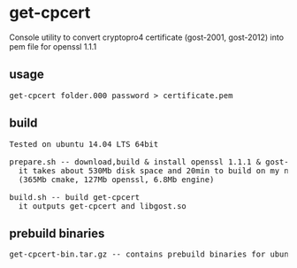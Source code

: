 # get-cpcert
Console utility to convert cryptopro4 certificate (gost-2001, gost-2012) into pem file for openssl 1.1.1

## usage
<pre>
get-cpcert folder.000 password > certificate.pem
</pre>
## build
<pre>
Tested on ubuntu 14.04 LTS 64bit

prepare.sh -- download,build & install openssl 1.1.1 & gost-engine + cmake
  it takes about 530Mb disk space and 20min to build on my notebook
  (365Mb cmake, 127Mb openssl, 6.8Mb engine)

build.sh -- build get-cpcert
  it outputs get-cpcert and libgost.so
</pre>

## prebuild binaries
<pre>
get-cpcert-bin.tar.gz -- contains prebuild binaries for ubuntu 14.04 64bit and 3 samples for testing
</pre>
  
